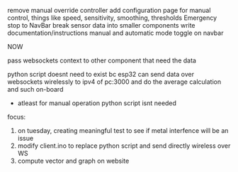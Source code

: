 remove manual override controller
add configuration page for manual control, things like speed, sensitivity, smoothing, thresholds
Emergency stop to NavBar
break sensor data into smaller components
write documentation/instructions
manual and automatic mode toggle on navbar

NOW

pass websockets context to other component that need the data

python script doesnt need to exist bc esp32 can send data over websockets wirelessly to
ipv4 of pc:3000 and do the average calculation and such on-board

- atleast for manual operation python script isnt needed

focus:

1. on tuesday, creating meaningful test to see if metal interfence will be an issue
2. modify client.ino to replace python script and send directly wireless over WS
3. compute vector and graph on website
